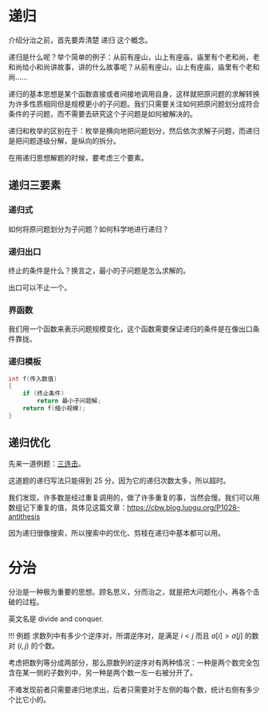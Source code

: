 # 递归

介绍分治之前，首先要弄清楚 递归 这个概念。

递归是什么呢？举个简单的例子：从前有座山，山上有座庙，庙里有个老和尚，老和尚给小和尚讲故事，讲的什么故事呢？从前有座山，山上有座庙，庙里有个老和尚……

递归的基本思想是某个函数直接或者间接地调用自身，这样就把原问题的求解转换为许多性质相同但是规模更小的子问题。我们只需要关注如何把原问题划分成符合条件的子问题，而不需要去研究这个子问题是如何被解决的。

递归和枚举的区别在于：枚举是横向地把问题划分，然后依次求解子问题，而递归是把问题逐级分解，是纵向的拆分。

在用递归思想解题的时候，要考虑三个要素。

## 递归三要素

### 递归式

如何将原问题划分为子问题？如何科学地进行递归？

### 递归出口

终止的条件是什么？换言之，最小的子问题是怎么求解的。

出口可以不止一个。

### 界函数

我们用一个函数来表示问题规模变化，这个函数需要保证递归的条件是在像出口条件靠拢。

### 递归模板

```c++
int f(传入数值)
{
    if (终止条件)
        return 最小子问题解;
    return f(缩小规模);
}
```

## 递归优化

先来一道例题：[三连击](https://www.luogu.org/problemnew/show/P1028)。

这道题的递归写法只能得到 25 分，因为它的递归次数太多，所以超时。

我们发现，许多数是经过重复调用的，做了许多重复的事，当然会慢。我们可以用数组记下重复的值，具体见这篇文章：<https://cbw.blog.luogu.org/P1028-antithesis>

因为递归很像搜索，所以搜索中的优化、剪枝在递归中基本都可以用。

# 分治

分治是一种极为重要的思想。顾名思义，分而治之，就是把大问题化小，再各个击破的过程。

英文名是 divide and conquer.

!!! 例题
    求数列中有多少个逆序对，所谓逆序对，是满足 $i < j$ 而且 $a[i] > a[j]$ 的数对 $(i, j)$ 的个数。

考虑把数列等分成两部分，那么原数列的逆序对有两种情况：一种是两个数完全包含在某一侧的子数列中，另一种是两个数一左一右被分开了。

不难发现前者只需要递归地求出，后者只需要对于左侧的每个数，统计右侧有多少个比它小的。
